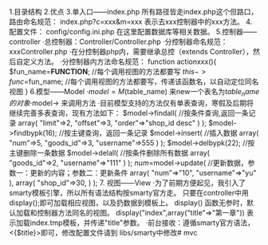 1.目录结构
2.优点
3.单入口——index.php
	所有路径皆走index.php这个但路口，路由命名规范：
	index.php?c=xxx&m=xxx
	表示去xxx控制器中的xxx方法。
4. 配置文件：
	config/config.ini.php
	在这里配置数据库等相关数据。
5.控制器——controller
  ·总控制器：Controller/Controller.php
  ·分控制器命名规范：xxxController.php
  ·在分控制器php内，需要继承总控（extends Controller），然后自定义方法。
  ·分控制器内方法命名规范：
  	function actionxxx(){
  		$fun_name=__FUNCTION__;		//每个调用视图的方法都要写
			$this->func=$fun_name;	//每个调用视图的方法都要写，传递该函数名，以自动定位同名视图
  	}
6.模型——Model
  ·$model=M($table_name) 来new一个表名为$table_name的对象
  ·$model->  来调用方法
  ·目前模型支持的方法仅有单表查询，寒假及后期将继续完善多表查询，现有方法如下：
	$model->findall(				//按条件查询,返回一条记录
		array(
			"limit"=>2,
			"offset"=>3,
			"order"=>"shop_id desc"
		)
	);
	$model->findbypk(16);			//按主键查询，返回一条记录
	$model->insert(					//插入数据
		array(
			"num"=>5,
			"goods_id"=>3,
			"username"=>555
		)
	);
	$model->delbypk(22);			//按主键删除一条数据
	$model->delall(					//按条件删除所有数据
		array(
			"goods_id"=>2,
			"username"=>"111"
		)
	);
	$num=$model->update( 			//更新数据，参数一：更新的内容；参数二：更新条件
		array(
			"num"=>"10",
			"username"=>"yu"
		),
		array(
			"shop_id"=>30,
		)
	);
7. 视图——View
	·为了前期方便起见，我引入了smarty模板引擎，所以所有语法结构按smarty官方走。
	 只要在controller中用 display();即可加载相应视图，以及扔数据到模板上。
	 display() 函数无参时，默认加载和控制器方法同名的视图。
	 display("index",array("title"=>"第一章"))  表示加载index.tmp模板，并传递"title"参数。
	·前台接收：遵循smarty官方语法，<{$title}>即可，修改配置文件请到 libs/smarty中修改# mvc

